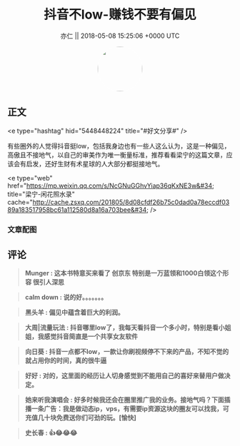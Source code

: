<h1 align="center">抖音不low-赚钱不要有偏见</h1>




<p align="center">
    <a>亦仁 || 2018-05-08 15:25:06 &#43;0000 UTC</a>
</p>

<div align="center">
    <img src="https://images.zsxq.com/Fn3NQqCN8nuGF86yZPXSbEsl0mb3?e=1590940799&amp;token=kIxbL07-8jAj8w1n4s9zv64FuZZNEATmlU_Vm6zD:pfbNc8W3hS0oYG_hyXXh_rHMHuc=" width="100" height="100" style="border:1px solid;border-radius:50%; color:#ffffff"/>
</div>




## 正文

<div>
&lt;e type=&#34;hashtag&#34; hid=&#34;5448448224&#34; title=&#34;#好文分享#&#34; /&gt;  

有些圈外的人觉得抖音挺low，包括我身边也有一些人这么认为，这是一种偏见，高傲且不接地气，以自己的审美作为唯一衡量标准，推荐看看梁宁的这篇文章，应该会有启发，还好生财有术星球的人大部分都挺接地气。


&lt;e type=&#34;web&#34; href=&#34;https://mp.weixin.qq.com/s/NcGNuGGhvYiap36qKxNE3w&#34; title=&#34;梁宁-闲花照水录&#34; cache=&#34;http://cache.zsxq.com/201805/8d08cfdf26b75c0dad0a78eccdf0389a183517958bc61a112580d8a16a703bee&#34; /&gt;
</div>

### 文章配图

<div class="image" align="center">

</div>


## 评论

<div align="left">
<div>

<blockquote >
<span> <strong>Munger : 这本书特意买来看了 创京东 特别是一万蓝领和1000白领这个形容 很引人深思 </strong></span>
</blockquote>

<blockquote >
<span> <strong>calm down : 说的好。。。。。。。 </strong></span>
</blockquote>

<blockquote >
<span> <strong>黑头羊 : 偏见中蕴含着巨大的利润。 </strong></span>
</blockquote>

<blockquote >
<span> <strong>大周|流量玩法 : 抖音哪里low了，我每天看抖音一个多小时，特别是看小姐姐，我感觉抖音简直是一个共享女友软件 </strong></span>
</blockquote>

<blockquote >
<span> <strong>向日葵 : 抖音一点都不low，一款让你刷视频停不下来的产品，不知不觉的就占用你的时间，真的很牛逼 </strong></span>
</blockquote>

<blockquote >
<span> <strong>好好 : 对的，这里面的经历让人切身感觉到不能用自己的喜好来替用户做决定。 </strong></span>
</blockquote>

<blockquote >
<span> <strong>她来听我演唱会 : 好多时候我还会在圈里推广我的业务。接地气吗？下面插播一条广告：我是做动态ip，vps，有需要ip资源这块的圈友可以找我，可充值几十块免费送你们可劲的玩。[愉快] </strong></span>
</blockquote>

<blockquote >
<span> <strong>史长春 : 👍😂😂😂 </strong></span>
</blockquote>

</div>
</div>